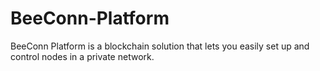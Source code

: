# BeeConn-Platform
BeeConn Platform is a blockchain solution that lets you easily set up and control nodes in a private network.
